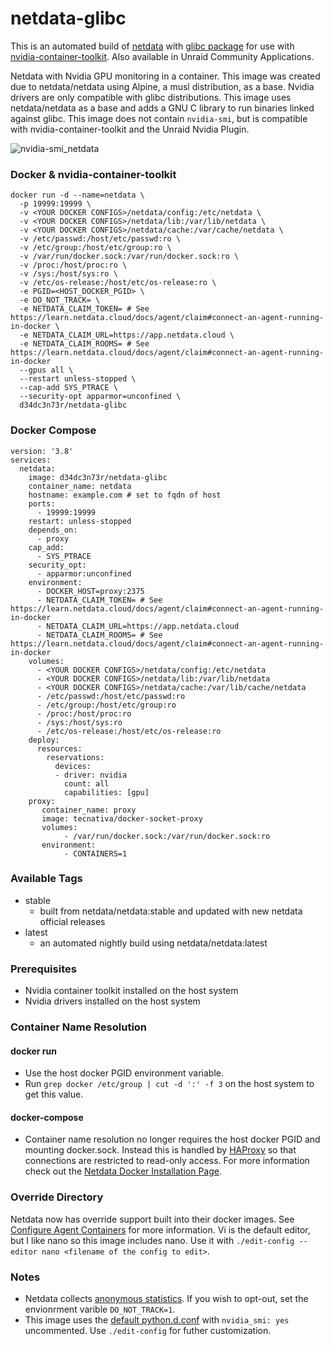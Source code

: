 # netdata-glibc
This is an automated build of [netdata](https://github.com/netdata/netdata) with [glibc package](https://github.com/sgerrand/alpine-pkg-glibc) for use with [nvidia-container-toolkit](https://github.com/NVIDIA/nvidia-docker). Also available in Unraid Community Applications.

Netdata with Nvidia GPU monitoring in a container. This image was created due to netdata/netdata using Alpine, a musl distribution, as a base. Nvidia drivers are only compatible with glibc distributions. This image uses netdata/netdata as a base and adds a GNU C library to run binaries linked against glibc. This image does not contain `nvidia-smi`, but is compatible with nvidia-container-toolkit and the Unraid Nvidia Plugin.

![nvidia-smi_netdata](https://user-images.githubusercontent.com/9123670/58919768-269d0180-86e4-11e9-8405-2a7b7c5917c7.png)

### Docker & nvidia-container-toolkit
```
docker run -d --name=netdata \
  -p 19999:19999 \
  -v <YOUR DOCKER CONFIGS>/netdata/config:/etc/netdata \
  -v <YOUR DOCKER CONFIGS>/netdata/lib:/var/lib/netdata \
  -v <YOUR DOCKER CONFIGS>/netdata/cache:/var/cache/netdata \
  -v /etc/passwd:/host/etc/passwd:ro \
  -v /etc/group:/host/etc/group:ro \
  -v /var/run/docker.sock:/var/run/docker.sock:ro \
  -v /proc:/host/proc:ro \
  -v /sys:/host/sys:ro \
  -v /etc/os-release:/host/etc/os-release:ro \
  -e PGID=<HOST_DOCKER_PGID> \
  -e DO_NOT_TRACK= \
  -e NETDATA_CLAIM_TOKEN= # See https://learn.netdata.cloud/docs/agent/claim#connect-an-agent-running-in-docker \
  -e NETDATA_CLAIM_URL=https://app.netdata.cloud \
  -e NETDATA_CLAIM_ROOMS= # See https://learn.netdata.cloud/docs/agent/claim#connect-an-agent-running-in-docker
  --gpus all \
  --restart unless-stopped \
  --cap-add SYS_PTRACE \
  --security-opt apparmor=unconfined \
  d34dc3n73r/netdata-glibc
```

### Docker Compose
```
version: '3.8'
services:
  netdata:
    image: d34dc3n73r/netdata-glibc
    container_name: netdata
    hostname: example.com # set to fqdn of host
    ports:
      - 19999:19999
    restart: unless-stopped
    depends_on:
      - proxy
    cap_add:
      - SYS_PTRACE
    security_opt:
      - apparmor:unconfined
    environment:
      - DOCKER_HOST=proxy:2375
      - NETDATA_CLAIM_TOKEN= # See https://learn.netdata.cloud/docs/agent/claim#connect-an-agent-running-in-docker
      - NETDATA_CLAIM_URL=https://app.netdata.cloud
      - NETDATA_CLAIM_ROOMS= # See https://learn.netdata.cloud/docs/agent/claim#connect-an-agent-running-in-docker
    volumes:
      - <YOUR DOCKER CONFIGS>/netdata/config:/etc/netdata
      - <YOUR DOCKER CONFIGS>/netdata/lib:/var/lib/netdata
      - <YOUR DOCKER CONFIGS>/netdata/cache:/var/lib/cache/netdata
      - /etc/passwd:/host/etc/passwd:ro
      - /etc/group:/host/etc/group:ro
      - /proc:/host/proc:ro
      - /sys:/host/sys:ro
      - /etc/os-release:/host/etc/os-release:ro
    deploy:
      resources:
        reservations:
          devices:
          - driver: nvidia
            count: all
            capabilities: [gpu]
    proxy:
       container_name: proxy
       image: tecnativa/docker-socket-proxy
       volumes:
            - /var/run/docker.sock:/var/run/docker.sock:ro
       environment:
            - CONTAINERS=1
```  
### Available Tags
 - stable
   - built from netdata/netdata:stable and updated with new netdata official releases
 - latest
   - an automated nightly build using netdata/netdata:latest

### Prerequisites
 - Nvidia container toolkit installed on the host system
 - Nvidia drivers installed on the host system

### Container Name Resolution
#### docker run
 - Use the host docker PGID environment variable. 
 - Run `grep docker /etc/group | cut -d ':' -f 3` on the host system to get this value.
#### docker-compose
 - Container name resolution no longer requires the host docker PGID and mounting docker.sock. Instead this is handled by [HAProxy](https://docs.netdata.cloud/docs/running-behind-haproxy/) so that connections are restricted to read-only access. For more information check out the [Netdata Docker Installation Page](https://github.com/netdata/netdata/tree/master/packaging/docker). 

### Override Directory
Netdata now has override support built into their docker images. See [Configure Agent Containers](https://learn.netdata.cloud/docs/agent/packaging/docker#configure-agent-containers) for more information. Vi is the default editor, but I like nano so this image includes nano. Use it with `./edit-config --editor nano <filename of the config to edit>`.

### Notes
- Netdata collects [anonymous statistics](https://docs.netdata.cloud/docs/anonymous-statistics/). If you wish to opt-out, set the envionrment varible `DO_NOT_TRACK=1`.
- This image uses the [default python.d.conf](https://github.com/netdata/netdata/blob/master/collectors/python.d.plugin/python.d.conf) with `nvidia_smi: yes` uncommented. Use `./edit-config` for futher customization. 
